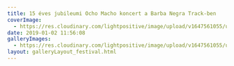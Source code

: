 ```yaml
---
title: 15 éves jubileumi Ocho Macho koncert a Barba Negra Track-ben
coverImage:
  - https://res.cloudinary.com/lightpositive/image/upload/v1647561055/uploads/15%20%C3%A9ves%20jubileumi%20Ocho%20Macho%20koncert%20a%20Barba%20Negra%20Track-ben/OM-1.jpg
date: 2019-01-02 11:56:08
galleryImages: 
  - https://res.cloudinary.com/lightpositive/image/upload/v1647561055/uploads/15%20%C3%A9ves%20jubileumi%20Ocho%20Macho%20koncert%20a%20Barba%20Negra%20Track-ben/OM-1.jpg
layout: galleryLayout_festival.html
---
```

